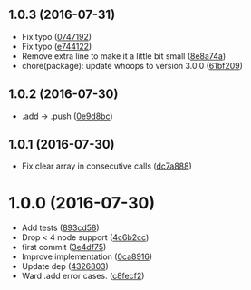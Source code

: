 <a name="1.0.3"></a>
## 1.0.3 (2016-07-31)

* Fix typo ([0747192](https://github.com/kikobeats/array-list/commit/0747192))
* Fix typo ([e744122](https://github.com/kikobeats/array-list/commit/e744122))
* Remove extra line to make it a little bit small ([8e8a74a](https://github.com/kikobeats/array-list/commit/8e8a74a))
* chore(package): update whoops to version 3.0.0 ([61bf209](https://github.com/kikobeats/array-list/commit/61bf209))



<a name="1.0.2"></a>
## 1.0.2 (2016-07-30)

* .add → .push ([0e9d8bc](https://github.com/kikobeats/array-list/commit/0e9d8bc))



<a name="1.0.1"></a>
## 1.0.1 (2016-07-30)

* Fix clear array in consecutive calls ([dc7a888](https://github.com/kikobeats/array-list/commit/dc7a888))



<a name="1.0.0"></a>
# 1.0.0 (2016-07-30)

* Add tests ([893cd58](https://github.com/kikobeats/array-list/commit/893cd58))
* Drop < 4 node support ([4c6b2cc](https://github.com/kikobeats/array-list/commit/4c6b2cc))
* first commit ([3e4df75](https://github.com/kikobeats/array-list/commit/3e4df75))
* Improve implementation ([0ca8916](https://github.com/kikobeats/array-list/commit/0ca8916))
* Update dep ([4326803](https://github.com/kikobeats/array-list/commit/4326803))
* Ward .add error cases. ([c8fecf2](https://github.com/kikobeats/array-list/commit/c8fecf2))



